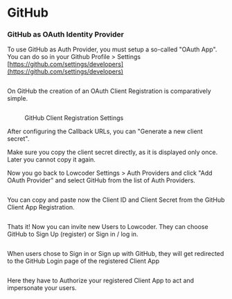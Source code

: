 # GitHub

### GitHub as OAuth Identity Provider

To use GitHub as Auth Provider, you must setup a so-called "OAuth App". You can do so in your Github Profile > Settings [https://github.com/settings/developers](https://github.com/settings/developers)

<figure><img src="../../.gitbook/assets/Github OAuth Apps.png" alt=""><figcaption></figcaption></figure>

On GitHub the creation of an OAuth Client Registration is comparatively simple.

<figure><img src="../../.gitbook/assets/Github Client OAuth Settings.png" alt=""><figcaption><p>GitHub Client Registration Settings</p></figcaption></figure>

After configuring the Callback URLs, you can "Generate a new client secret".&#x20;

Make sure you copy the client secret directly, as it is displayed only once. Later you cannot copy it again.


Now you go back to Lowcoder Settings > Auth Providers and click "Add OAuth Provider" and select GitHub from the list of Auth Providers.

<figure><img src="../../.gitbook/assets/OAuth Add Provider.png" alt=""><figcaption></figcaption></figure>

You can copy and paste now the Client ID and Client Secret from the GitHub Client App Registration.

<figure><img src="../../.gitbook/assets/GitHub setup Auth Client.png" alt=""><figcaption></figcaption></figure>

Thats it! Now you can invite new Users to Lowcoder. They can choose GitHub to Sign Up (register) or Sign in / log in.

<figure><img src="../../.gitbook/assets/OAuth Register with Invite Link (1).png" alt=""><figcaption></figcaption></figure>

When users chose to Sign in or Sign up with GitHub, they will get redirected to the GitHub Login page of the registered Client App

<figure><img src="../../.gitbook/assets/Github OAuth Login.png" alt=""><figcaption></figcaption></figure>

Here they have to Authorize your registered Client App to act and impersonate your users.

<figure><img src="../../.gitbook/assets/Github OAuth Authorize.png" alt=""><figcaption></figcaption></figure>
